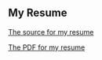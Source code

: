 ## My Resume ##

[The source for my resume](./moultrie.tex)

[The PDF for my resume](./moultrie.pdf)
